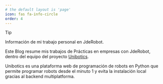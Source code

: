 ```yaml
---
# the default layout is 'page'
icon: fas fa-info-circle
order: 4
---
```



> [!TIP]  
> Información de mi trabajo personal en JdeRobot.

Este Blog resume mis trabajos de Prácticas en empresas con JdeRobot,
dentro del equipo del proyecto [Unibotics](https://unibotics.org/).

Unibotics es una plataforma web de programación de robots en Python
que permite programar robots desde el minuto 1 y evita la instalación
local gracias al backend multiplatforma.
